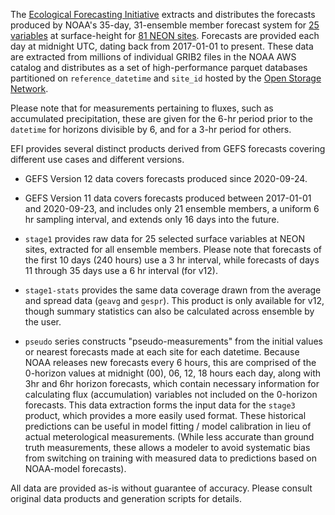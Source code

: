 The [Ecological Forecasting Initiative](https://ecoforecast.org) extracts and distributes the forecasts produced by NOAA's 35-day, 31-ensemble member forecast system for [25 variables](https://github.com/eco4cast/gefs4cast/blob/main/inst/extdata/gefs-selected-bands.csv)  at surface-height for [81 NEON sites](https://www.neonscience.org/field-sites). Forecasts are provided each day at midnight UTC, dating back from 2017-01-01 to present. These data are extracted from millions of individual GRIB2 files in the NOAA AWS catalog and distributes as a set of high-performance parquet databases partitioned on `reference_datetime` and `site_id` hosted by the [Open Storage Network](https://www.openstoragenetwork.org/).


Please note that for measurements pertaining to fluxes, such as accumulated precipitation, these are given for the 6-hr period prior to the `datetime` for horizons divisible by 6, and for a 3-hr period for others.


EFI provides several distinct products derived from GEFS forecasts covering different use cases and different versions. 

- GEFS Version 12 data covers forecasts produced since 2020-09-24.

- GEFS Version 11 data covers forecasts produced between 2017-01-01 and 2020-09-23, and includes only 21 ensemble members, a uniform 6 hr sampling interval, and extends only 16 days into the future.

- `stage1` provides raw data for 25 selected surface variables at NEON sites, extracted for all ensemble members. Please note that forecasts of the first 10 days (240 hours) use a 3 hr interval, while forecasts of days 11 through 35 days use a 6 hr interval (for v12). 

- `stage1-stats` provides the same data coverage drawn from the average and spread data (`geavg` and `gespr`).  This product is only available for v12, though summary statistics can also be calculated across ensemble by the user.

- `pseudo` series constructs "pseudo-measurements" from the initial values or nearest forecasts made at each site for each datetime.  Because NOAA releases new forecasts every 6 hours, this are comprised of the 0-horizon values at midnight (00), 06, 12, 18 hours each day, along with 3hr and 6hr horizon forecasts, which contain necessary information for calculating flux (accumulation) variables not included on the 0-horizon forecasts. This data extraction forms the input data for the `stage3` product, which provides a more easily used format.  These historical predictions can be useful in model fitting / model calibration in lieu of actual meterological measurements.  (While less accurate than ground truth measurements, these allows a modeler to avoid systematic bias from switching on training with measured data to predictions based on NOAA-model forecasts). 

All data are provided as-is without guarantee of accuracy. Please
consult original data products and generation scripts for details.
